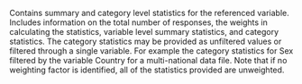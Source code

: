 Contains summary and category level statistics for the referenced variable. Includes information on the total number of responses, the weights in calculating the statistics, variable level summary statistics, and category statistics. The category statistics may be provided as unfiltered values or filtered through a single variable. For example the category statistics for Sex filtered by the variable Country for a multi-national data file. Note that if no weighting factor is identified, all of the statistics provided are unweighted. 